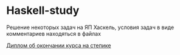 # Haskell-study

Решение некоторых задач на ЯП Хаскель, условия задач в виде комментариев находяться в файлах

[Диплом об окончании курса на степике]({}stepik-certificate-75-36b597c.pdf)
